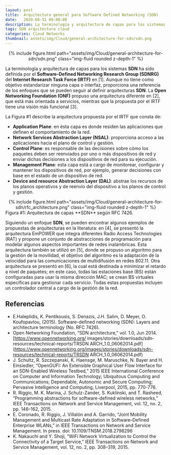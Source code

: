 ```yaml
---
layout: post
title:  Arquitectura general para Software Defined Networking (SDN)
date:   2020-08-31 09:00:00
description: La terminología y arquitectura de capas para los sistemas SDN ha sido definida por el Software-Defined Networking Research Group (SDNRG) del Internet Research Task Force (IRTF) en [1]. Aunque no tiene como objetivo estandarizar ninguna capa o interfaz, proporciona una referencia de los enfoques que se pueden seguir al definir arquitecturas SDN.
tags: SDN arquitectura cloud
categories: Cloud Networks
thumbnail: assets/img/Cloud/general-architecture-for-sdn/sdn.png
---
```


<div class="row mt-3" style="text-align: center">
    <div class="col-sm mt-3 mt-md-0">
        {% include figure.html path="assets/img/Cloud/general-architecture-for-sdn/sdn.png" class="img-fluid rounded z-depth-1" %}
    </div>
</div>

La terminología y arquitectura de capas para los sistemas **SDN** ha sido definida por el **Software-Defined Networking Research Group (SDNRG)** del **Internet Research Task Force (IRTF)** en [1]. Aunque no tiene como objetivo estandarizar ninguna capa o interfaz, proporciona una referencia de los enfoques que se pueden seguir al definir arquitecturas **SDN**. La **Open Networking Foundation (ONF)** propuso una arquitectura diferente en [2], que está más orientada a servicios, mientras que la propuesta por el IRTF tiene una visión más funcional [3].

La Figura #1 describe la arquitectura propuesta por el IRTF que consta de:

- **Application Plane**: en ésta capa es donde residen las aplicaciones que definen el comportamiento de la red.
- **Network Services Abstraction Layer (NSAL)**: proporciona acceso a las aplicaciones hacia el plano de control y gestión.
- **Control Plane**: es responsable de las decisiones sobre cómo los paquetes deben ser reenviados por uno o más dispositivos de red y enviar dichas decisiones a los dispositivos de red para su ejecución.
- **Management Plane**: esta capa está a cargo de monitorear, configurar y mantener los dispositivos de red, por ejemplo, generar decisiones con base en el estado de un dispositivo de red.
- **Device and resource Abstraction Layer (DAL)**: abstrae los recursos de los planos operativos y de reenvío del dispositivo a los planos de control y gestión.

<div class="row mt-3" style="text-align: center">
    <div class="col-sm mt-3 mt-md-0">
        {% include figure.html path="assets/img/Cloud/general-architecture-for-sdn/rfc_architecture.png" class="img-fluid rounded z-depth-1" %}
    </div>
</div>
<div class="caption">
    Figura #1: Arquitectura de capas **SDN** según RFC 7426.
</div>

Siguiendo un enfoque **SDN**, se pueden encontrar algunos ejemplos de propuestas de arquitecturas en la literatura: en [4], se presentó la arquitectura EmPOWER que integra diferentes Radio Access Technologies (RAT) y propone un conjunto de abstracciones de programación para modelar algunos aspectos importantes de redes inalámbricas. Esta arquitectura también se utilizó en [5], donde se propuso un algoritmo para la gestión de la movilidad, el objetivo del algoritmo es la adaptación de la velocidad para las comunicaciones de multidifusión en redes 802.11. Otra arquitectura se presentó en [6], la cual está destinada a minimizar el retardo a nivel de paquetes; en este caso, todas las estaciones base (BS) están configuradas para usar la misma dirección MAC; se crean BS virtuales específicas para gestionar cada servicio. Todas estas propuestas incluyen un controlador central a cargo de la gestión de la red.

## Referencias

- E.Haleplidis, K. Pentikousis, S. Denazis, J.H. Salim, D. Meyer, O. Koufopavlou, (2015). Software-defined networking (SDN): Layers and architecture terminology (No. RFC 7426).
- Open Networking Foundation, “SDN architecture,” vol. 1.0, Jun 2014. [https://www.opennetworking.org/ images/stories/downloads/sdn-resources/technical-reports/TRSDN ARCH_1.0_06062014.pdf](https://www.opennetworking.org/images/stories/downloads/sdn-resources/technical-reports/TRSDN ARCH_1.0_06062014.pdf)
- J. Schultz, R. Szczepanski, K. Haensge, M. Maruschke, N. Bayer and H. Einsiedler, “OpenGUFI: An Extensible Graphical User Flow Interface for an SDN-Enabled Wireless Testbed,” 2015 IEEE International Conference on Computer and Information Technology; Ubiquitous Computing and Communications; Dependable, Autonomic and Secure Computing; Pervasive Intelligence and Computing, Liverpool, 2015, pp. 770-776.
- R. Riggio, M. K. Marina, J. Schulz-Zander, S. Kuklinski, and T. Rasheed, “Programming abstractions for software-defined wireless networks,” IEEE Transactions on Network and Service Management, vol. 12, no. 2, pp. 146–162, 2015.
- E. Coronado, R. Riggio, J. Villalón and A. Garrido, “Joint Mobility Management and Multicast Rate Adaptation in Software–Defined Enterprise WLANs,” in IEEE Transactions on Network and Service Management. In press. doi: 10.1109/TNSM.2018.2798296
- K. Nakauchi and Y. Shoji, “WiFi Network Virtualization to Control the Connectivity of a Target Service,” IEEE Transactions on Network and Service Management, vol. 12, no. 2, pp. 308–319, 2015.
